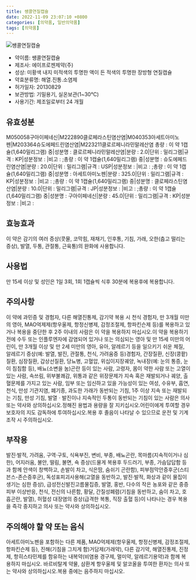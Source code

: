 ```yaml
---
title: 쌩콜연질캡슐
date: 2022-11-09 23:07:10 +0800
categories: [의약품, 일반의약품]
tags: [의약품]
---
```

![쌩콜연질캡슐](https://nedrug.mfds.go.kr/pbp/cmn/itemImageDownload/147426773785900097)

- 약이름: 쌩콜연질캡슐
- 제조사: 에이프로젠제약(주)
- 성상: 미황색 내지 미적색의 투명한 액이 든 적색의 투명한 장방형 연질캡슐
- 약효분류명: 해열.진통.소염제
- 허가일자: 20130829
- 보관방법: 기밀용기, 실온보관(1~30℃)
- 사용기간: 제조일로부터 24 개월
## 유효성분
M050058구아이페네신|M222890클로페라스틴염산염|M040353아세트아미노펜|M203364슈도에페드린염산염|M223211클로르페니라민말레산염
총량 : 이 약 1캡슐(1,640밀리그램) 중|성분명 : 클로르페니라민말레산염|분량 : 2.0|단위 : 밀리그램|규격 : KP|성분정보 : |비고 : ;총량 : 이 약 1캡슐(1,640밀리그램) 중|성분명 : 슈도에페드린염산염|분량 : 20.0|단위 : 밀리그램|규격 : USP|성분정보 : |비고 : ;총량 : 이 약 1캡슐(1,640밀리그램) 중|성분명 : 아세트아미노펜|분량 : 325.0|단위 : 밀리그램|규격 : KP|성분정보 : |비고 : ;총량 : 이 약 1캡슐(1,640밀리그램) 중|성분명 : 클로페라스틴염산염|분량 : 10.0|단위 : 밀리그램|규격 : JP|성분정보 : |비고 : ;총량 : 이 약 1캡슐(1,640밀리그램) 중|성분명 : 구아이페네신|분량 : 45.0|단위 : 밀리그램|규격 : KP|성분정보 : |비고 :
## 효능효과
이 약은 감기의 여러 증상(콧물, 코막힘, 재채기, 인후통, 기침, 가래, 오한(춥고 떨리는 증상), 발열, 두통, 관절통, 근육통)의 완화에 사용합니다.
## 사용법
만 15세 이상 및 성인은 1일 3회, 1회 1캡슐씩 식후 30분에 복용후에 복용합니다.
## 주의사항
이 약에 과민증 및 경험자, 다른 해열진통제, 감기약 복용 시 천식 경험자, 만 3개월 미만의 영아, MAO억제제(항우울제, 항정신병제, 감정조절제, 항파킨슨제 등)를 복용하고 있거나 복용을 중단한 후 2주 이내의 사람은 이 약을 복용하지 마십시오.이 약을 복용하기 전에 수두 또는 인플루엔자에 감염되어 있거나 또는 의심되는 영아 및 만 15세 미만의 어린이, 만 3개월 이상 및 만 2세 미만의 영아, 유아, 알레르기 등을 일으키기 쉬운 체질, 알레르기 증상(예: 발열, 발진, 관절통, 천식, 가려움증 등)경험자, 간장질환, 신장(콩팥)질환, 심장질환, 갑상선질환, 당뇨병, 고혈압, 위십이지장궤양, 녹내장(예: 눈의 통증, 눈이 침침함 등), 배뇨(소변을 눔)곤란 등이 있는 사람, 고령자, 몸이 약한 사람 또는 고열이 있는 사람, 속쓰림, 위부불쾌감, 위통과 같은 위장문제가 지속 혹은 재발되거나 궤양, 출혈문제를 가지고 있는 사람, 임부 또는 임신하고 있을 가능성이 있는 여성, 수유부, 흡연, 천식, 만성 기관지염, 폐기종, 과도한 가래가 동반되는 기침, 1주 이상 지속 또는 재발되는 기침, 만성 기침, 발열ㆍ발진이나 지속적인 두통이 동반되는 기침이 있는 사람은 의사 또는 약사와 상의하십시오.정해진 용법과 용량을 잘 지키십시오.어린이에게 투여할 경우 보호자의 지도 감독하에 투여하십시오.복용 후 졸음이 나타날 수 있으므로 운전 및 기계조작 시 주의하십시오.
## 부작용
발진·발적, 가려움, 구역·구토, 식욕부진, 변비, 부종, 배뇨곤란, 목마름(지속적이거나 심한), 어지러움, 불안, 떨림, 불면, 쇽 증상(드물게 복용후 두드러기, 부종, 가슴답답함 등과 함께 안색이 창백하고, 손발이 차고, 식은땀, 숨쉬기 곤란함), 피부점막안증후군(스티븐스-존슨증후군), 독성표피괴사용해(고열을 동반하고, 발진·발적, 화상과 같이 물집이 생기는 심한 증상), 급성전신발진고름물집증, 발열, 홍반, 다수의 작은 농포와 같은 중증 피부 이상반응, 천식, 전신의 나른함, 황달, 간질성폐렴(기침을 동반하고, 숨이 차고, 호흡곤란, 발열), 허혈성 대장염의 증상(급격한 복통, 직장 출혈 등)이 나타나는 경우 복용을 즉각 중지하고 의사 또는 약사와 상의하십시오.
## 주의해야 할 약 또는 음식
아세트아미노펜을 포함하는 다른 제품, MAO억제제(항우울제, 항정신병제, 감정조절제, 항파킨슨제 등), 진해(기침을 그치게 함)거담제(가래약), 다른 감기약, 해열진통제, 진정제, 항히스타민제를 함유하는 내복약(비염용 경구제, 멀미약, 알레르기용약)과 함께 복용하지 마십시오. 바르비탈계 약물, 삼환계 항우울제 및 알코올을 투여한 환자는 의사 또는 약사와 상의하십시오.복용 중에는 음주하지 마십시오.
